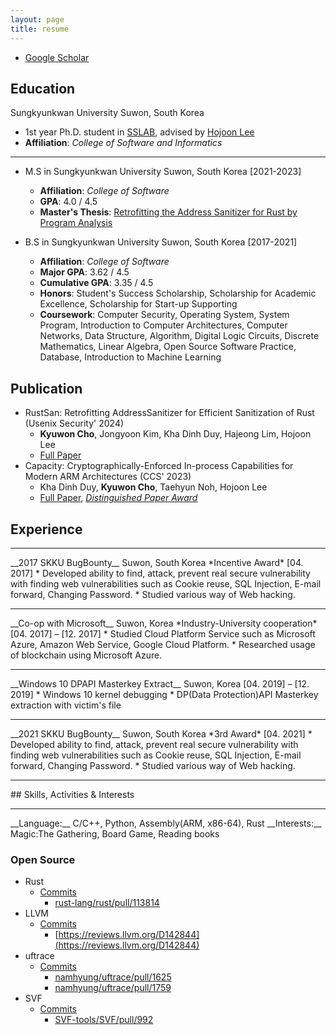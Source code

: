 ```yaml
---
layout: page
title: resume
---
```

    

* [Google Scholar](https://scholar.google.com/citations?user=AjgaSMoAAAAJ)

## Education

Sungkyunkwan University Suwon, South Korea
* 1st year Ph.D. student in [SSLAB](https://sslab.skku.edu), advised by [Hojoon Lee](https://hojoon-lee.github.io/)
* __Affiliation__: *College of Software and Informatics*
<hr/>

* M.S in Sungkyunkwan University Suwon, South Korea [2021-2023]
    * __Affiliation__: *College of Software*
    * __GPA__: 4.0 / 4.5
    * __Master's Thesis__: [Retrofitting the Address Sanitizer for Rust by Program Analysis](https://dcollection.skku.edu/srch/srchDetail/000000174979)

* B.S in Sungkyunkwan University Suwon, South Korea [2017-2021]
    * __Affiliation__: *College of Software*
    * __Major GPA__: 3.62 / 4.5
    * __Cumulative GPA__: 3.35 / 4.5
    * __Honors__: Student's Success Scholarship, Scholarship for Academic Excellence, Scholarship for Start-up Supporting
    * __Coursework__: Computer Security, Operating System, System Program, Introduction to Computer Architectures, Computer Networks, Data Structure, Algorithm, Digital Logic Circuits, Discrete Mathematics, Linear Algebra, Open Source Software Practice, Database, Introduction to Machine Learning

## Publication
* RustSan: Retrofitting AddressSanitizer for Efficient Sanitization of Rust (Usenix Security' 2024)
    * **Kyuwon Cho**, Jongyoon Kim, Kha Dinh Duy, Hajeong Lim, Hojoon Lee
    * [Full Paper](https://www.usenix.org/conference/usenixsecurity24/presentation/cho-kyuwon)
* Capacity: Cryptographically-Enforced In-process Capabilities for Modern ARM Architectures (CCS' 2023)
  * Kha Dinh Duy, **Kyuwon Cho**, Taehyun Noh, Hojoon Lee
  * [Full Paper](https://dl.acm.org/doi/10.1145/3576915.3623079), [*Distinguished Paper Award*](https://github.com/ChoKyuWon/ChoKyuWon.github.io/blob/master/_data/Distinguished%20Paper%20Award%2C%20Capacity.pdf)

## Experience
<hr/>
__2017 SKKU BugBounty__    Suwon, South Korea  
*Incentive Award*	 	[04. 2017] 
* Developed ability to find, attack, prevent real secure vulnerability with finding web vulnerabilities such as 
Cookie reuse, SQL Injection, E-mail forward, Changing Password.
* Studied various way of Web hacking.
<hr/>
__Co-op with Microsoft__		Suwon, Korea  
*Industry-University cooperation*		[04. 2017] – [12. 2017]  
* Studied Cloud Platform Service such as Microsoft Azure, Amazon Web Service, Google Cloud Platform.
* Researched usage of blockchain using Microsoft Azure.
<hr/>
__Windows 10 DPAPI Masterkey Extract__		Suwon, Korea  
[04. 2019] – [12. 2019]  
* Windows 10 kernel debugging
* DP(Data Protection)API Masterkey extraction with victim's file
<hr/>
__2021 SKKU BugBounty__    Suwon, South Korea  
*3rd Award*	 	[04. 2021] 
* Developed ability to find, attack, prevent real secure vulnerability with finding web vulnerabilities such as 
Cookie reuse, SQL Injection, E-mail forward, Changing Password.
* Studied various way of Web hacking.
<hr/>
## Skills, Activities & Interests  
<hr/>
__Language:__ C/C++, Python, Assembly(ARM, x86-64), Rust
__Interests:__ Magic:The Gathering, Board Game, Reading books 

### Open Source
* Rust
    * [Commits](https://github.com/rust-lang/rust/commits?author=ChoKyuWon)  
       * [rust-lang/rust/pull/113814](https://github.com/rust-lang/rust/pull/113814)
* LLVM
    * [Commits](https://github.com/llvm/llvm-project/commits?author=ChoKyuWon)
        * [https://reviews.llvm.org/D142844](https://reviews.llvm.org/D142844)
* uftrace
    * [Commits](https://github.com/namhyung/uftrace/commits?author=ChoKyuWon)
        * [namhyung/uftrace/pull/1625](https://github.com/namhyung/uftrace/pull/1625)
        * [namhyung/uftrace/pull/1759](https://github.com/namhyung/uftrace/pull/1759)
* SVF
    * [Commits](https://github.com/SVF-tools/SVF/commits?author=ChoKyuWon)
        * [SVF-tools/SVF/pull/992](https://github.com/SVF-tools/SVF/pull/992)
